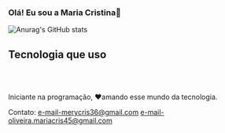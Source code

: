 


### Olá! Eu sou a  Maria Cristina🤚

![Anurag's GitHub stats](https://github-readme-stats.vercel.app/api?username=Brelaz&show_icons=true&theme=radical)

## Tecnologia que uso

<div style="display: inline_block"><br/>

</div><br/>

Iniciante na programação, ❤️amando esse mundo da tecnologia.


Contato:
e-mail-merycris36@gmail.com
e-mail-oliveira.mariacris45@gmail.com
